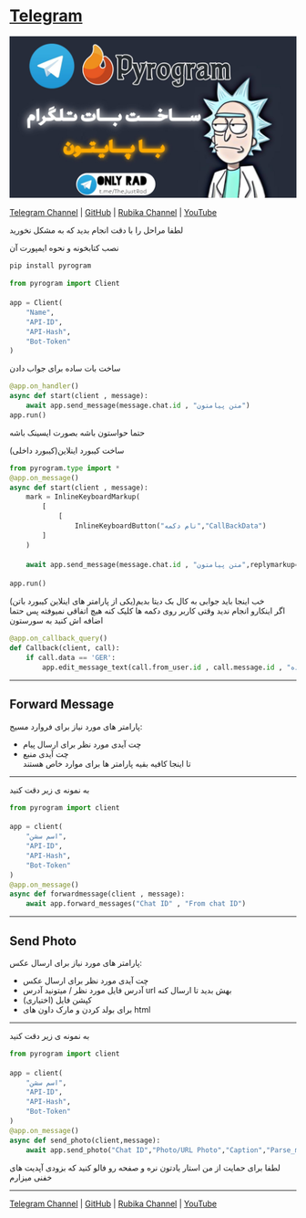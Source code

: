 # <a href="https://github.com/OnlyRad/Telegram">Telegram</a>

<img src="_storage_emulated_0_Android_data_app.rbmain.a_cache_10727723845850_2.jpg" alt="Image">

<a href="https:t.me/onlyRad">Telegram Channel</a> | <a href="https://github.com/OnlyRad">GitHub</a> | <a href="https:rubika.ir/TheLinux">Rubika Channel</a> | 
<a href="https:youtube.com/OnlyMamad">YouTube</a>

لطفا مراحل را با دقت انجام بدید که به مشکل نخورید

نصب کتابخونه و نحوه ایمپورت آن

```python
pip install pyrogram
```
```python
from pyrogram import Client

app = Client(
    "Name",
    "API-ID",
    "API-Hash",
    "Bot-Token"
)
```
 ساخت بات ساده برای جواب دادن

```python
@app.on_handler()
async def start(client , message):
    await app.send_message(message.chat.id , "متن پیامتون")
app.run()
```
 حتما حواستون باشه بصورت ایسینک باشه



ساخت کیبورد اینلاین(کیبورد داخلی)

```python
from pyrogram.type import *
@app.on_message()
async def start(client , message):
    mark = InlineKeyboardMarkup(
        [
            [
                InlineKeyboardButton("نام دکمه","CallBackData")
        ]
    )
        
    await app.send_message(message.chat.id , "متن پیامتون",replymarkup=mark)
    
app.run()
```
خب اینجا باید جوابی به کال بک دیتا بدیم(یکی از پارامتر های اینلاین کیبورد باتن)<br>
اگر  اینکارو انجام ندید  وقتی کاربر روی دکمه ها کلیک کنه هیچ اتفاقی نمیوفته پس حتما اضافه اش کنید به سورستون

```python
@app.on_callback_query()
def Callback(client, call):
    if call.data == 'GER':
        app.edit_message_text(call.from_user.id , call.message.id , "متن پیام نشان دهنده"
```

------
## Forward Message
 پارامتر های مورد نیاز برای فروارد مسیج:
 - چت آیدی مورد نظر برای ارسال پیام
 - چت آیدی منبع<br>
 تا اینجا کافیه بقیه پارامتر ها برای  موارد خاص هستند
-----

به نمونه ی زیر دقت کنید

```python
from pyrogram import client

app = client(
    "اسم سشن",
    "API-ID",
    "API-Hash",
    "Bot-Token"
)
@app.on_message()
async def forwardmessage(client , message):
    await app.forward_messages("Chat ID" , "From chat ID")
```

------
## Send Photo
پارامتر های مورد نیاز برای ارسال عکس:
- چت آیدی مورد نظر برای ارسال عکس
- آدرس فایل مورد نظر / میتونید آدرس url بهش بدید تا ارسال کنه
- کپشن فایل (اختیاری)
- برای بولد کردن و مارک داون های html
-----
به نمونه ی زیر دقت کنید
```python
from pyrogram import client

app = client(
    "اسم سشن",
    "API-ID",
    "API-Hash",
    "Bot-Token"
)
@app.on_message()
async def send_photo(client,message):
    await app.send_photo("Chat ID","Photo/URL Photo","Caption","Parse_mode")
```
لطفا برای حمایت از من استار یادتون نره و صفحه رو فالو کنید که بزودی آپدیت های خفنی میزارم
<hr>
<a href="https:t.me/onlyRad">Telegram Channel</a> | <a href="https://github.com/OnlyRad">GitHub</a> | <a href="https:rubika.ir/TheLinux">Rubika Channel</a> | 
<a href="https:youtube.com/OnlyMamad">YouTube</a>
